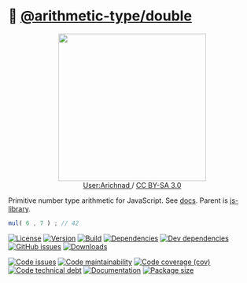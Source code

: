 :1234: [@arithmetic-type/double](https://arithmetic-type.github.io/double)
==

<p align="center">
<a href="https://commons.wikimedia.org/wiki/File:Latex_real_numbers.svg">
<img src="https://upload.wikimedia.org/wikipedia/commons/3/39/Latex_real_numbers.svg" width="300">
</a><br/>
<a href="https://en.wikipedia.org/wiki/User:Arichnad">
User:Arichnad
</a>
/
<a href="https://creativecommons.org/licenses/by-sa/3.0">CC BY-SA 3.0</a>
</p>

Primitive number type arithmetic for JavaScript.
See [docs](https://arithmetic-type.github.io/double).
Parent is [js-library](https://github.com/make-github-pseudonymous-again/js-library).

```js
mul( 6 , 7 ) ; // 42
```

[![License](https://img.shields.io/github/license/arithmetic-type/double.svg)](https://raw.githubusercontent.com/arithmetic-type/double/main/LICENSE)
[![Version](https://img.shields.io/npm/v/@arithmetic-type/double.svg)](https://www.npmjs.org/package/@arithmetic-type/double)
[![Build](https://img.shields.io/travis/arithmetic-type/double/main.svg)](https://travis-ci.com/arithmetic-type/double/branches)
[![Dependencies](https://img.shields.io/david/arithmetic-type/double.svg)](https://david-dm.org/arithmetic-type/double)
[![Dev dependencies](https://img.shields.io/david/dev/arithmetic-type/double.svg)](https://david-dm.org/arithmetic-type/double?type=dev)
[![GitHub issues](https://img.shields.io/github/issues/arithmetic-type/double.svg)](https://github.com/arithmetic-type/double/issues)
[![Downloads](https://img.shields.io/npm/dm/@arithmetic-type/double.svg)](https://www.npmjs.org/package/@arithmetic-type/double)

[![Code issues](https://img.shields.io/codeclimate/issues/arithmetic-type/double.svg)](https://codeclimate.com/github/arithmetic-type/double/issues)
[![Code maintainability](https://img.shields.io/codeclimate/maintainability/arithmetic-type/double.svg)](https://codeclimate.com/github/arithmetic-type/double/trends/churn)
[![Code coverage (cov)](https://img.shields.io/codecov/c/gh/arithmetic-type/double/main.svg)](https://codecov.io/gh/arithmetic-type/double)
[![Code technical debt](https://img.shields.io/codeclimate/tech-debt/arithmetic-type/double.svg)](https://codeclimate.com/github/arithmetic-type/double/trends/technical_debt)
[![Documentation](https://arithmetic-type.github.io/double/badge.svg)](https://arithmetic-type.github.io/double/source.html)
[![Package size](https://img.shields.io/bundlephobia/minzip/@arithmetic-type/double)](https://bundlephobia.com/result?p=@arithmetic-type/double)
